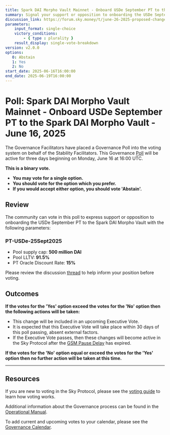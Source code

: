 ```yaml
---
title: Spark DAI Morpho Vault Mainnet - Onboard USDe September PT to the Spark DAI Morpho Vault - June 16, 2025
summary: Signal your support or opposition to onboarding the USDe September PT to the Spark DAI Morpho Vault.
discussion_link: https://forum.sky.money/t/june-26-2025-proposed-changes-to-spark-for-upcoming-spell/26663
parameters:
    input_format: single-choice
    victory_conditions:
        - { type : plurality }
    result_display: single-vote-breakdown
version: v2.0.0
options:
   0: Abstain
   1: Yes
   2: No
start_date: 2025-06-16T16:00:00
end_date: 2025-06-19T16:00:00
---
```


# Poll: Spark DAI Morpho Vault Mainnet - Onboard USDe September PT to the Spark DAI Morpho Vault - June 16, 2025

The Governance Facilitators have placed a Governance Poll into the voting system on behalf of the Stability Facilitators. This Governance [Poll](https://sky-atlas.powerhouse.io/#A.1.9.1_Operational_Weekly_Cycle-b189fa17-57a9-4d4e-9780-0ce4efd94211%7C0db30308) will be active for three days beginning on Monday, June 16 at 16:00 UTC.

**This is a binary vote.**

- **You may vote for a single option.**
- **You should vote for the option which you prefer.**
- **If you would accept either option, you should vote 'Abstain'.**

## Review

The community can vote in this poll to express support or opposition to onboarding the USDe September PT to the Spark DAI Morpho Vault with the following parameters:

### PT-USDe-25Sept2025

- Pool supply cap: **500 million DAI**
- Pool LLTV: **91.5%**
- PT Oracle Discount Rate: **15%**

Please review the discussion [thread](https://forum.sky.money/t/june-26-2025-proposed-changes-to-spark-for-upcoming-spell/26663) to help inform your position before voting.

## Outcomes

**If the votes for the 'Yes' option exceed the votes for the 'No' option then the following actions will be taken:**

- This change will be included in an upcoming Executive Vote.
- It is expected that this Executive Vote will take place within 30 days of this poll passing, absent external factors.
- If the Executive Vote passes, then these changes will become active in the Sky Protocol after the [GSM Pause Delay](https://sky-atlas.powerhouse.io/A.1.9.2.1_Pause_Delay/a98b8227-95f6-4711-9d8d-f52cbc6ad2d0|0db30758e055) has expired.

**If the votes for the 'No' option equal or exceed the votes for the 'Yes' option then no further action will be taken at this time.**

---

## Resources

If you are new to voting in the Sky Protocol, please see the [voting guide](https://manual.makerdao.com/governance/voting-in-makerdao/on-chain-governance) to learn how voting works.

Additional information about the Governance process can be found in the [Operational Manual](https://manual.makerdao.com).

To add current and upcoming votes to your calendar, please see the [Governance Calendar](https://manual.makerdao.com/makerdao/calendars/governance-calendar).
